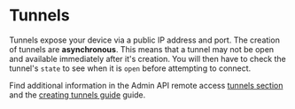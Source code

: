 # Tunnels

Tunnels expose your device via a public IP address and port. The creation of tunnels are **asynchronous**. This means that a tunnel may not be open and available immediately after it's creation. You will then have to check the tunnel's `state` to see when it is `open` before attempting to connect.

Find additional information in the Admin API remote access [tunnels section](/admin-api#Tunnels) and the [creating tunnels guide](/platform/guides/creating-tunnels) guide.
